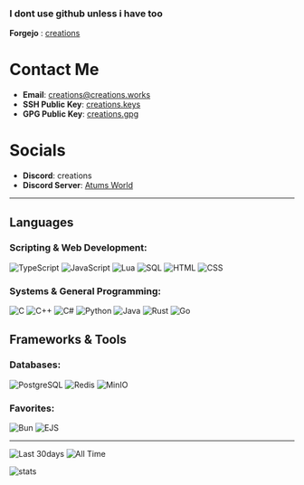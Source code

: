 ### I dont use github unless i have too
**Forgejo** : [creations](https://git.creations.works/creations)

# Contact Me
- **Email**: [creations@creations.works](mailto:creations@creations.works)
- **SSH Public Key**: [creations.keys](https://git.creations.works/creations/.profile/raw/branch/main/public_key)
- **GPG Public Key**: [creations.gpg](https://git.creations.works/creations/.profile/raw/branch/main/public_key.asc)
# Socials

- **Discord**: creations
- **Discord Server**: [Atums World](https://discord.gg/DxFhhbr2pm)

---

## Languages

### Scripting & Web Development:
![TypeScript](https://img.shields.io/badge/TypeScript-007ACC?style=for-the-badge&logo=typescript&logoColor=white)
![JavaScript](https://img.shields.io/badge/JavaScript-F7DF1E?style=for-the-badge&logo=javascript&logoColor=black)
![Lua](https://img.shields.io/badge/Lua-2C2D72?style=for-the-badge&logo=lua&logoColor=white)
![SQL](https://img.shields.io/badge/SQL-336791?style=for-the-badge&logo=postgresql&logoColor=white)
![HTML](https://img.shields.io/badge/HTML-E34F26?style=for-the-badge&logo=html5&logoColor=white)
![CSS](https://img.shields.io/badge/CSS-1572B6?style=for-the-badge&logo=css3&logoColor=white)

### Systems & General Programming:
![C](https://img.shields.io/badge/C-00599C?style=for-the-badge&logo=c&logoColor=white)
![C++](https://img.shields.io/badge/C++-00599C?style=for-the-badge&logo=c%2B%2B&logoColor=white)
![C#](https://img.shields.io/badge/C%23-239120?style=for-the-badge&logo=c-sharp&logoColor=white)
![Python](https://img.shields.io/badge/Python-3776AB?style=for-the-badge&logo=python&logoColor=white)
![Java](https://img.shields.io/badge/Java-ED8B00?style=for-the-badge&logo=openjdk&logoColor=white)
![Rust](https://img.shields.io/badge/Rust-000000?style=for-the-badge&logo=rust&logoColor=white)
![Go](https://img.shields.io/badge/Go-00ADD8?style=for-the-badge&logo=go&logoColor=white)

## Frameworks & Tools

### Databases:
![PostgreSQL](https://img.shields.io/badge/PostgreSQL-336791?style=for-the-badge&logo=postgresql&logoColor=white)
![Redis](https://img.shields.io/badge/Redis-DC382D?style=for-the-badge&logo=redis&logoColor=white)
![MinIO](https://img.shields.io/badge/MinIO-990000?style=for-the-badge&logo=minio&logoColor=white)

### Favorites:
![Bun](https://img.shields.io/badge/Bun-000000?style=for-the-badge&logo=bun&logoColor=white)
![EJS](https://img.shields.io/badge/EJS-8A2BE2?style=for-the-badge&logo=ejs&logoColor=white)

---
![Last 30days](https://wakapi.atums.world/api/badge/creations/creations/interval:30_days?label=last%2030d)
![All Time](https://img.shields.io/endpoint?url=https://wakapi.atums.world/api/compat/shields/v1/creations/interval:all_time&label=All%20time&color=blue)

![stats](https://github-readme-stats.vercel.app/api/wakatime?username=creations&api_domain=wakapi.atums.world&bg_color=1A202C&title_color=2F855A&icon_color=2F855A&text_color=ffffff&custom_title=Wakapi+Stats+%28All+Time%29&layout=compact)
